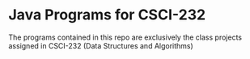 # Java Programs for CSCI-232

The programs contained in this repo are exclusively the class projects
assigned in CSCI-232 (Data Structures and Algorithms)
